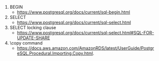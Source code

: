 1. BEGIN
    - https://www.postgresql.org/docs/current/sql-begin.html
2. SELECT
    - https://www.postgresql.org/docs/current/sql-select.html
3. SELECT locking clause
    - https://www.postgresql.org/docs/current/sql-select.html#SQL-FOR-UPDATE-SHARE
4. \copy command
    - https://docs.aws.amazon.com/AmazonRDS/latest/UserGuide/PostgreSQL.Procedural.Importing.Copy.html.

